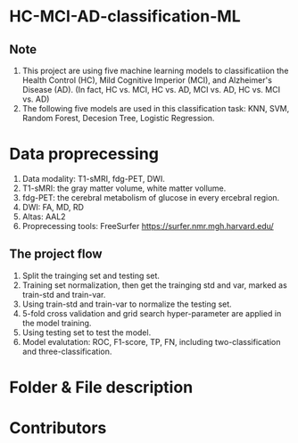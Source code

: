 # HC-MCI-AD-classification-ML
## Note
1. This project are using five machine learning models to classificatiion the Health Control (HC), Mild Cognitive Imperior (MCI), and Alzheimer's Disease (AD). (In fact, HC vs. MCI, HC vs. AD, MCI vs. AD, HC vs. MCI vs. AD)
2. The following five models are used in this classification task: KNN, SVM, Random Forest, Decesion Tree, Logistic Regression.

# Data proprecessing
1. Data modality: T1-sMRI, fdg-PET, DWI.
2. T1-sMRI: the gray matter volume, white matter vollume.
3. fdg-PET: the cerebral metabolism of glucose in every ercebral region.
4. DWI: FA, MD, RD
5. Altas: AAL2
6. Proprecessing tools: FreeSurfer https://surfer.nmr.mgh.harvard.edu/

## The project flow
1. Split the trainging set and testing set.
2. Training set normalization, then get the trainging std and var, marked as train-std and train-var.
3. Using train-std and train-var to normalize the testing set.
4. 5-fold cross validation and grid search hyper-parameter are applied in the model training. 
5. Using testing set to test the model.
6. Model evalutation: ROC, F1-score, TP, FN, including two-classification and three-classification.


# Folder & File description


# Contributors
